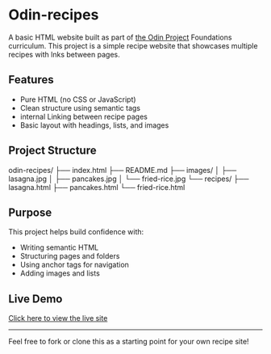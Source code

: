 # Odin-recipes

A basic HTML website built as part of [the Odin Project](https://www.theodinproject.com) Foundations curriculum.
This project is a simple recipe website that showcases multiple recipes with lnks between pages.

## Features

- Pure HTML (no CSS or JavaScript)
- Clean structure using semantic tags
- internal Linking between recipe pages
- Basic layout with headings, lists, and images

## Project Structure

odin-recipes/
├── index.html
├── README.md
├── images/
│   ├── lasagna.jpg
│   ├── pancakes.jpg
│   └── fried-rice.jpg
└── recipes/
    ├── lasagna.html
    ├── pancakes.html
    └── fried-rice.html

## Purpose

This project helps build confidence with:
- Writing semantic HTML
- Structuring pages and folders
- Using anchor tags for navigation
- Adding images and lists

## Live Demo

[Click here to view the live site](https://001uchiha.github.io/odin-recipes/)

---

Feel free to fork or clone this as a starting point for your own recipe site!
